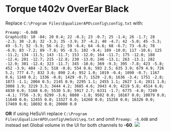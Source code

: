 # Torque t402v OverEar Black
Replace `C:\Program Files\EqualizerAPO\config\config.txt` with:
```
Preamp: -6.0dB
GraphicEQ: 10 -84; 20 0.4; 22 -0.3; 23 -0.7; 25 -1.4; 26 -1.7; 28 -2.3; 30 -2.8; 32 -3.3; 35 -3.9; 37 -4.2; 40 -4.7; 42 -5.0; 45 -5.3; 49 -5.7; 52 -5.9; 56 -6.2; 59 -6.4; 64 -6.6; 68 -6.7; 73 -6.8; 78 -6.9; 83 -7.2; 89 -7.8; 95 -8.5; 102 -9.4; 109 -10.0; 117 -10.6; 125 -11.2; 134 -11.5; 143 -11.7; 153 -12.0; 164 -11.7; 175 -12.0; 188 -12.4; 201 -12.7; 215 -12.8; 230 -13.0; 246 -13.1; 263 -13.1; 282 -12.9; 301 -12.4; 323 -11.7; 345 -10.6; 369 -9.3; 395 -7.8; 423 -5.8; 452 -3.9; 484 -2.5; 518 -0.8; 554 0.8; 593 2.5; 635 3.9; 679 4.9; 726 5.2; 777 4.7; 832 3.6; 890 2.4; 952 1.0; 1019 -0.4; 1090 -0.7; 1167 0.6; 1248 0.2; 1336 -0.8; 1429 -0.7; 1529 -2.0; 1636 -3.4; 1751 -2.8; 1873 -1.1; 2004 0.5; 2145 0.9; 2295 1.1; 2455 1.1; 2627 1.4; 2811 1.8; 3008 1.9; 3219 3.3; 3444 4.2; 3685 4.6; 3943 4.9; 4219 5.8; 4514 6.0; 4830 6.0; 5168 6.0; 5530 5.8; 5917 2.7; 6331 -1.7; 6775 -4.0; 7249 -4.1; 7756 -3.9; 8299 -3.6; 8880 -1.8; 9502 0.0; 10167 0.0; 10879 0.0; 11640 0.0; 12455 0.0; 13327 0.0; 14260 0.0; 15258 0.0; 16326 0.0; 17469 0.0; 18692 0.0; 20000 0.0
```
**OR** if using HeSuVi replace `C:\Program Files\EqualizerAPO\config\HeSuVi\eq.txt` and omit `Preamp: -6.0dB` and instead set Global volume in the UI for both channels to **-60**.
![](https://raw.githubusercontent.com/jaakkopasanen/AutoEq/master/results/Headphone.com/innerfidelity/onear/Torque%20t402v%20OverEar%20Black/Torque%20t402v%20OverEar%20Black.png)